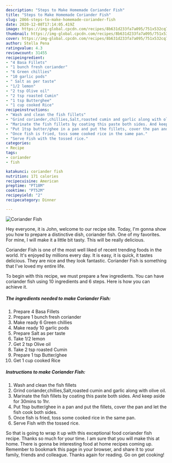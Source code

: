 ```yaml
---
description: "Steps to Make Homemade Coriander Fish"
title: "Steps to Make Homemade Coriander Fish"
slug: 2866-steps-to-make-homemade-coriander-fish
date: 2020-12-08T17:14:05.419Z
image: https://img-global.cpcdn.com/recipes/8b631d233fa7a095/751x532cq70/coriander-fish-recipe-main-photo.jpg
thumbnail: https://img-global.cpcdn.com/recipes/8b631d233fa7a095/751x532cq70/coriander-fish-recipe-main-photo.jpg
cover: https://img-global.cpcdn.com/recipes/8b631d233fa7a095/751x532cq70/coriander-fish-recipe-main-photo.jpg
author: Stella Pena
ratingvalue: 4.3
reviewcount: 31455
recipeingredient:
- "4 Basa Fillets"
- "1 bunch fresh coriander"
- "6 Green chillies"
- "10 garlic pods"
- " Salt as per taste"
- "1/2 lemon"
- "2 tsp Olive oil"
- "2 tsp roasted Cumin"
- "1 tsp Butterghee"
- "1 cup cooked Rice"
recipeinstructions:
- "Wash and clean the fish fillets"
- "Grind coriander,chillies,Salt,roasted cumin and garlic along with olive oil."
- "Marinate the fish fillets by coating this paste both sides. And keep aside for 30mins to 1hr."
- "Put 1tsp butter/ghee in a pan and put the fillets, cover the pan and let the fish cook both sides."
- "Once fish is fried, toss some cooked rice in the same pan."
- "Serve Fish with the tossed rice."
categories:
- Recipe
tags:
- coriander
- fish

katakunci: coriander fish 
nutrition: 171 calories
recipecuisine: American
preptime: "PT18M"
cooktime: "PT52M"
recipeyield: "2"
recipecategory: Dinner

---
```



![Coriander Fish](https://img-global.cpcdn.com/recipes/8b631d233fa7a095/751x532cq70/coriander-fish-recipe-main-photo.jpg)

Hey everyone, it is John, welcome to our recipe site. Today, I'm gonna show you how to prepare a distinctive dish, coriander fish. One of my favorites. For mine, I will make it a little bit tasty. This will be really delicious.

Coriander Fish is one of the most well liked of recent trending foods in the world. It's enjoyed by millions every day. It is easy, it is quick, it tastes delicious. They are nice and they look fantastic. Coriander Fish is something that I've loved my entire life.




To begin with this recipe, we must prepare a few ingredients. You can have coriander fish using 10 ingredients and 6 steps. Here is how you can achieve it.

<!--inarticleads1-->

##### The ingredients needed to make Coriander Fish:

1. Prepare 4 Basa Fillets
1. Prepare 1 bunch fresh coriander
1. Make ready 6 Green chillies
1. Make ready 10 garlic pods
1. Prepare  Salt as per taste
1. Take 1/2 lemon
1. Get 2 tsp Olive oil
1. Take 2 tsp roasted Cumin
1. Prepare 1 tsp Butter/ghee
1. Get 1 cup cooked Rice




<!--inarticleads2-->

##### Instructions to make Coriander Fish:

1. Wash and clean the fish fillets
1. Grind coriander,chillies,Salt,roasted cumin and garlic along with olive oil.
1. Marinate the fish fillets by coating this paste both sides. And keep aside for 30mins to 1hr.
1. Put 1tsp butter/ghee in a pan and put the fillets, cover the pan and let the fish cook both sides.
1. Once fish is fried, toss some cooked rice in the same pan.
1. Serve Fish with the tossed rice.




So that is going to wrap it up with this exceptional food coriander fish recipe. Thanks so much for your time. I am sure that you will make this at home. There is gonna be interesting food at home recipes coming up. Remember to bookmark this page in your browser, and share it to your family, friends and colleague. Thanks again for reading. Go on get cooking!
